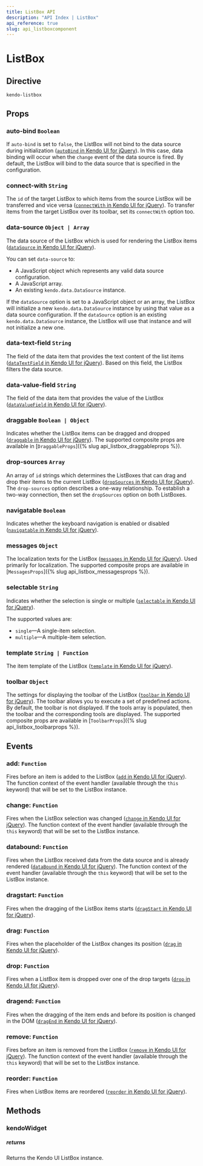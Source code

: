 ```yaml
---
title: ListBox API
description: "API Index | ListBox"
api_reference: true
slug: api_listboxcomponent
---
```


# ListBox

## Directive

`kendo-listbox`

## Props

### auto-bind `Boolean`

If `auto-bind` is set to `false`, the ListBox will not bind to the data source during initialization ([`autoBind` in Kendo UI for jQuery](https://docs.telerik.com/kendo-ui/api/javascript/ui/listbox/configuration/autobind)). In this case, data binding will occur when the `change` event of the data source is fired. By default, the ListBox will bind to the data source that is specified in the configuration.

### connect-with `String`

The `id` of the target ListBox to which items from the source ListBox will be transferred and vice versa ([`connectWith` in Kendo UI for jQuery](https://docs.telerik.com/kendo-ui/api/javascript/ui/listbox/configuration/connectwith)). To transfer items from the target ListBox over its toolbar, set its `connectWith` option too.

### data-source `Object | Array`

The data source of the ListBox which is used for rendering the ListBox items ([`dataSource` in Kendo UI for jQuery](https://docs.telerik.com/kendo-ui/api/javascript/ui/listbox/configuration/datasource)).

You can set `data-source` to:

* A JavaScript object which represents any valid data source configuration.
* A JavaScript array.
* An existing `kendo.data.DataSource` instance.

If the `dataSource` option is set to a JavaScript object or an array, the ListBox will initialize a new `kendo.data.DataSource` instance by using that value as a data source configuration. If the `dataSource` option is an existing `kendo.data.DataSource` instance, the ListBox will use that instance and will not initialize a new one.

### data-text-field `String`

The field of the data item that provides the text content of the list items ([`dataTextField` in Kendo UI for jQuery](https://docs.telerik.com/kendo-ui/api/javascript/ui/listbox/configuration/datatextfield)). Based on this field, the ListBox filters the data source.

### data-value-field `String`

The field of the data item that provides the value of the ListBox ([`dataValueField` in Kendo UI for jQuery](https://docs.telerik.com/kendo-ui/api/javascript/ui/listbox/configuration/datavaluefield)).

### draggable `Boolean | Object`

Indicates whether the ListBox items can be dragged and dropped ([`draggable` in Kendo UI for jQuery](https://docs.telerik.com/kendo-ui/api/javascript/ui/listbox/configuration/draggable)). The supported composite props are available in [`DraggableProps`]({% slug api_listbox_draggableprops %}).

### drop-sources `Array`

An array of `id` strings which determines the ListBoxes that can drag and drop their items to the current ListBox ([`dropSources` in Kendo UI for jQuery](https://docs.telerik.com/kendo-ui/api/javascript/ui/listbox/configuration/dropsources)). The `drop-sources` option describes a one-way relationship. To establish a two-way connection, then set the `dropSources` option on both ListBoxes.

### navigatable `Boolean`

Indicates whether the keyboard navigation is enabled or disabled ([`navigatable` in Kendo UI for jQuery](https://docs.telerik.com/kendo-ui/api/javascript/ui/listbox/configuration/navigatable)).

### messages `Object`

The localization texts for the ListBox ([`messages` in Kendo UI for jQuery](https://docs.telerik.com/kendo-ui/api/javascript/ui/listbox/configuration/messages)). Used primarily for localization. The supported composite props are available in [`MessagesProps`]({% slug api_listbox_messagesprops %}).

### selectable `String`

Indicates whether the selection is single or multiple ([`selectable` in Kendo UI for jQuery](https://docs.telerik.com/kendo-ui/api/javascript/ui/listbox/configuration/selectable)).

The supported values are:

* `single`&mdash;A single-item selection.
* `multiple`&mdash;A multiple-item selection.

### template `String | Function`

The item template of the ListBox ([`template` in Kendo UI for jQuery](https://docs.telerik.com/kendo-ui/api/javascript/ui/listbox/configuration/template)).

### toolbar `Object`

The settings for displaying the toolbar of the ListBox ([`toolbar` in Kendo UI for jQuery](https://docs.telerik.com/kendo-ui/api/javascript/ui/listbox/configuration/toolbar)). The toolbar allows you to execute a set of predefined actions. By default, the toolbar is not displayed. If the tools array is populated, then the toolbar and the corresponding tools are displayed. The supported composite props are available in [`ToolbarProps`]({% slug api_listbox_toolbarprops %}).

## Events

### add: `Function`

Fires before an item is added to the ListBox ([`add` in Kendo UI for jQuery](https://docs.telerik.com/kendo-ui/api/javascript/ui/listbox/events/add)). The function context of the event handler (available through the `this` keyword) that will be set to the ListBox instance.

### change: `Function`

Fires when the ListBox selection was changed ([`change` in Kendo UI for jQuery](https://docs.telerik.com/kendo-ui/api/javascript/ui/listbox/events/change)). The function context of the event handler (available through the `this` keyword) that will be set to the ListBox instance.

### databound: `Function`

Fires when the ListBox received data from the data source and is already rendered ([`dataBound` in Kendo UI for jQuery](https://docs.telerik.com/kendo-ui/api/javascript/ui/listbox/events/databound)). The function context of the event handler (available through the `this` keyword) that will be set to the ListBox instance.

### dragstart: `Function`

Fires when the dragging of the ListBox items starts ([`dragStart` in Kendo UI for jQuery](https://docs.telerik.com/kendo-ui/api/javascript/ui/listbox/events/dragstart)).

### drag: `Function`

Fires when the placeholder of the ListBox changes its position ([`drag` in Kendo UI for jQuery](https://docs.telerik.com/kendo-ui/api/javascript/ui/listbox/events/drag)).

### drop: `Function`

Fires when a ListBox item is dropped over one of the drop targets ([`drop` in Kendo UI for jQuery](https://docs.telerik.com/kendo-ui/api/javascript/ui/listbox/events/drop)).

### dragend: `Function`

Fires when the dragging of the item ends and before its position is changed in the DOM ([`dragEnd` in Kendo UI for jQuery](https://docs.telerik.com/kendo-ui/api/javascript/ui/listbox/events/dragend)).

### remove: `Function`

Fires before an item is removed from the ListBox ([`remove` in Kendo UI for jQuery](https://docs.telerik.com/kendo-ui/api/javascript/ui/listbox/events/remove)). The function context of the event handler (available through the `this` keyword) that will be set to the ListBox instance.

### reorder: `Function`

Fires when ListBox items are reordered ([`reorder` in Kendo UI for jQuery](https://docs.telerik.com/kendo-ui/api/javascript/ui/listbox/events/reorder)).

## Methods

### kendoWidget

##### returns

Returns the Kendo UI ListBox instance.
